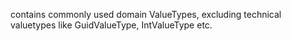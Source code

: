 ﻿contains commonly used domain ValueTypes, excluding technical valuetypes like GuidValueType, IntValueType etc.